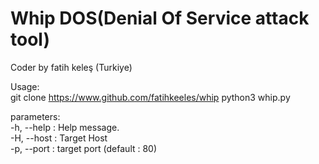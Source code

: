 # Whip DOS(Denial Of Service attack tool)<br>
Coder by fatih keleş (Turkiye)

Usage:<br>
git clone https://www.github.com/fatihkeeles/whip
python3 whip.py

parameters:<br>
-h, --help : Help message.<br>
-H, --host : Target Host<br>
-p, --port : target port (default : 80)<br>
